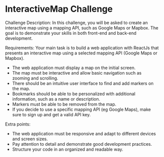# InteractiveMap Challenge
Challenge Description: In this challenge, you will be asked to create an interactive map using a mapping API, such as Google Maps or Mapbox. The goal is to demonstrate your skills in both front-end and back-end development.

Requirements:
Your main task is to build a web application with ReactJs that presents an interactive map using a selected mapping API (Google Maps or Mapbox).
- The web application must display a map on the initial screen.
- The map must be interactive and allow basic navigation such as zooming and scrolling.
- There should be an intuitive user interface to find and add markers on the map.
- Bookmarks should be able to be personalized with additional information, such as a name or description.
- Markers must be able to be removed from the map.
- If you decide to use a specific mapping API (eg Google Maps), make sure to sign up and get a valid API key.

Extra points:
- The web application must be responsive and adapt to different devices and screen sizes.
- Pay attention to detail and demonstrate good development practices.
- Structure your code in an organized and readable way.

